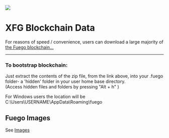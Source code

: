 <img src=https://raw.githubusercontent.com/usexfg/fuego-data/master/images/fuegoline.gif></img>
# XFG Blockchain Data

For reasons of speed / convenience, users can download a large majority of [the Fuego blockchain...](https://github.com/usexfg/fuego-data/releases/tag/V7)

---------------------------
### To bootstrap blockchain:
Just extract the contents of the zip file, from the link above, into your .fuego folder- a 'hidden' folder in your user home base directory.  
(Access hidden files and folders by pressing "Alt + h" )

For Windows users the location will be C:\Users\USERNAME\AppData\Roaming\fuego

## Fuego Images

See [Images](https://github.com/usexfg/fuego-data/tree/master/images)
